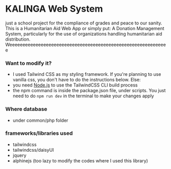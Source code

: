 # KALINGA Web System

just a school project for the compliance of grades and peace to our sanity. This is a Humanitarian Aid Web App or simply put: A Donation Management System, particularly for the use of organizations handling humanitarian aid distribution. Weeeeeeeeeeeeeeeeeeeeeeeeeeeeeeeeeeeeeeeeeeeeeeeeeeeeeeeeeeeee

### Want to modify it?

- I used Tailwind CSS as my styling framework. If you're planning to use vanilla css, you don't have to do the instructions below. Else:
- you need [Node.js](https://nodejs.org/en/) to use the TailwindCSS CLI build process
- the npm command is inside the package.json file, under scripts. You just need to do `npm run dev` in the terminal to make your changes apply

### Where database

- under common/php folder

### frameworks/libraries used

- tailwindcss
- tailwindcss/daisyUI
- jquery
- alphinejs (too lazy to modify the codes where I used this library)
